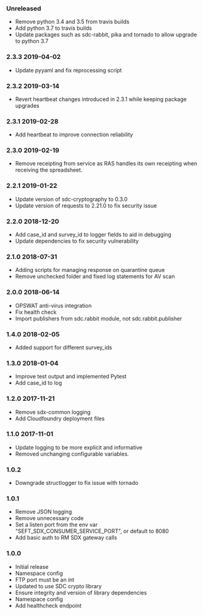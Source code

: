 ### Unreleased
 - Remove python 3.4 and 3.5 from travis builds
 - Add python 3.7 to travis builds
 - Update packages such as sdc-rabbit, pika and tornado to allow upgrade to python 3.7

### 2.3.3 2019-04-02
 - Update pyyaml and fix reprocessing script

### 2.3.2 2019-03-14
 - Revert heartbeat changes introduced in 2.3.1 while keeping package upgrades

### 2.3.1 2019-02-28
 - Add heartbeat to improve connection reliability

### 2.3.0 2019-02-19
 - Remove receipting from service as RAS handles its own receipting when receiving the spreadsheet.

### 2.2.1 2019-01-22
 - Update version of sdc-cryptography to 0.3.0
 - Update version of requests to 2.21.0 to fix security issue

### 2.2.0 2018-12-20
 - Add case_id and survey_id to logger fields to aid in debugging
 - Update dependencies to fix security vulnerability

### 2.1.0 2018-07-31
 - Adding scripts for managing response on quarantine queue
 - Remove unchecked folder and fixed log statements for AV scan

### 2.0.0 2018-06-14
 - OPSWAT anti-virus integration
 - Fix health check
 - Import publishers from sdc.rabbit module, not sdc.rabbit.publisher

### 1.4.0 2018-02-05
 - Added support for different survey_ids

### 1.3.0 2018-01-04
 - Improve test output and implemented Pytest
 - Add case_id to log

### 1.2.0 2017-11-21
 - Remove sdx-common logging
 - Add Cloudfoundry deployment files

### 1.1.0 2017-11-01
 - Update logging to be more explicit and informative
 - Removed unchanging configurable variables.

### 1.0.2
 - Downgrade structlogger to fix issue with tornado

### 1.0.1
  - Remove JSON logging
  - Remove unnecessary code
  - Set a listen port from the env var "SEFT_SDX_CONSUMER_SERVICE_PORT", or default to 8080
  - Add basic auth to RM SDX gateway calls

### 1.0.0
  - Initial release
  - Namespace config
  - FTP port must be an int
  - Updated to use SDC crypto library
  - Ensure integrity and version of library dependencies
  - Namespace config
  - Add healthcheck endpoint
